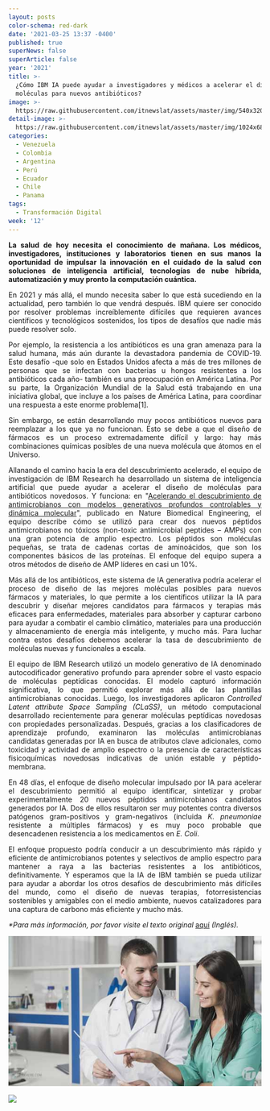 ```yaml
---
layout: posts
color-schema: red-dark
date: '2021-03-25 13:37 -0400'
published: true
superNews: false
superArticle: false
year: '2021'
title: >-
  ¿Cómo IBM IA puede ayudar a investigadores y médicos a acelerar el diseño de
  moléculas para nuevos antibióticos?
image: >-
  https://raw.githubusercontent.com/itnewslat/assets/master/img/540x320/Medicos-en-Servicio-p.jpg
detail-image: >-
  https://raw.githubusercontent.com/itnewslat/assets/master/img/1024x680/Medicos-en-Servicio-g.jpg
categories:
  - Venezuela
  - Colombia
  - Argentina
  - Perú
  - Ecuador
  - Chile
  - Panama
tags:
  - Transformación Digital
week: '12'
---
```


<p style="text-align: justify;"><strong>La salud de hoy necesita el conocimiento de mañana. Los médicos, investigadores, instituciones y laboratorios tienen en sus manos la oportunidad de impulsar la innovación en el cuidado de la salud con soluciones de inteligencia artificial, tecnologías de nube híbrida, automatización y muy pronto la computación cuántica.</strong></p>
<p style="text-align: justify;">En 2021 y más allá, el mundo necesita saber lo que está sucediendo en la actualidad, pero también lo que vendrá después. IBM quiere ser conocido por resolver problemas increíblemente difíciles que requieren avances científicos y tecnológicos sostenidos, los tipos de desafíos que nadie más puede resolver solo.</p>
<p style="text-align: justify;">Por ejemplo, la resistencia a los antibióticos es una gran amenaza para la salud humana, más aún durante la devastadora pandemia de COVID-19. Este desafío -que solo en Estados Unidos afecta a más de tres millones de personas que se infectan con bacterias u hongos resistentes a los antibióticos cada año- también es una preocupación en América Latina. Por su parte, la Organización Mundial de la Salud está trabajando en una iniciativa global, que incluye a los países de América Latina, para coordinar una respuesta a este enorme problema[1].</p>
<p style="text-align: justify;">Sin embargo, se están desarrollando muy pocos antibióticos nuevos para reemplazar a los que ya no funcionan. Esto se debe a que el diseño de fármacos es un proceso extremadamente difícil y largo: hay más combinaciones químicas posibles de una nueva molécula que átomos en el Universo.</p>
<p style="text-align: justify;">Allanando el camino hacia la era del descubrimiento acelerado, el equipo de investigación de IBM Research ha desarrollado un sistema de inteligencia artificial que puede ayudar a acelerar el diseño de moléculas para antibióticos novedosos. Y funciona: en "<a href="https://www.nature.com/articles/s41551-021-00689-x">Acelerando el descubrimiento de antimicrobianos con modelos generativos profundos controlables y dinámica molecular</a>", publicado en Nature Biomedical Engineering, el equipo describe cómo se utilizó para crear dos nuevos péptidos antimicrobianos no tóxicos (non-toxic antimicrobial peptides – AMPs) con una gran potencia de amplio espectro. Los péptidos son moléculas pequeñas, se trata de cadenas cortas de aminoácidos, que son los componentes básicos de las proteínas. El enfoque del equipo supera a otros métodos de diseño de AMP líderes en casi un 10%.</p>
<p style="text-align: justify;">Más allá de los antibióticos, este sistema de IA generativa podría acelerar el proceso de diseño de las mejores moléculas posibles para nuevos fármacos y materiales, lo que permite a los científicos utilizar la IA para descubrir y diseñar mejores candidatos para fármacos y terapias más eficaces para enfermedades, materiales para absorber y capturar carbono para ayudar a combatir el cambio climático, materiales para una producción y almacenamiento de energía más inteligente, y mucho más. Para luchar contra estos desafíos debemos acelerar la tasa de descubrimiento de moléculas nuevas y funcionales a escala.</p>
<p style="text-align: justify;">El equipo de IBM Research utilizó un modelo generativo de IA denominado autocodificador generativo profundo para aprender sobre el vasto espacio de moléculas peptídicas conocidas. El modelo capturó información significativa, lo que permitió explorar más allá de las plantillas antimicrobianas conocidas. Luego, los investigadores aplicaron <em>Controlled Latent attribute Space Sampling (CLaSS)</em>, un método computacional desarrollado recientemente para generar moléculas peptídicas novedosas con propiedades personalizadas. Después, gracias a los clasificadores de aprendizaje profundo, examinaron las moléculas antimicrobianas candidatas generadas por IA en busca de atributos clave adicionales, como toxicidad y actividad de amplio espectro o la presencia de características fisicoquímicas novedosas indicativas de unión estable y péptido-membrana.</p>
<p style="text-align: justify;">En 48 días, el enfoque de diseño molecular impulsado por IA para acelerar el descubrimiento permitió al equipo identificar, sintetizar y probar experimentalmente 20 nuevos péptidos antimicrobianos candidatos generados por IA. Dos de ellos resultaron ser muy potentes contra diversos patógenos gram-positivos y gram-negativos (incluida <em>K. pneumoniae</em> resistente a múltiples fármacos) y es muy poco probable que desencadenen resistencia a los medicamentos en <em>E. Coli</em>.</p>
<p style="text-align: justify;">El enfoque propuesto podría conducir a un descubrimiento más rápido y eficiente de antimicrobianos potentes y selectivos de amplio espectro para mantener a raya a las bacterias resistentes a los antibióticos, definitivamente. Y esperamos que la IA de IBM también se pueda utilizar para ayudar a abordar los otros desafíos de descubrimiento más difíciles del mundo, como el diseño de nuevas terapias, fotorresistencias sostenibles y amigables con el medio ambiente, nuevos catalizadores para una captura de carbono más eficiente y mucho más.</p>
<p style="text-align: justify;"><em>*Para más información, por favor visite el texto original </em><a href="https://www.ibm.com/blogs/research/2021/03/ai-finds-new-peptides/">aquí</a><em> (Inglés).</em></p>

![](https://raw.githubusercontent.com/itnewslat/assets/master/img/540x320/Medicos-en-Servicio-p.jpg)

<img src="https://tracker.metricool.com/c3po.jpg?hash=56f88a41e39ab42c063cc51676587a04"/>